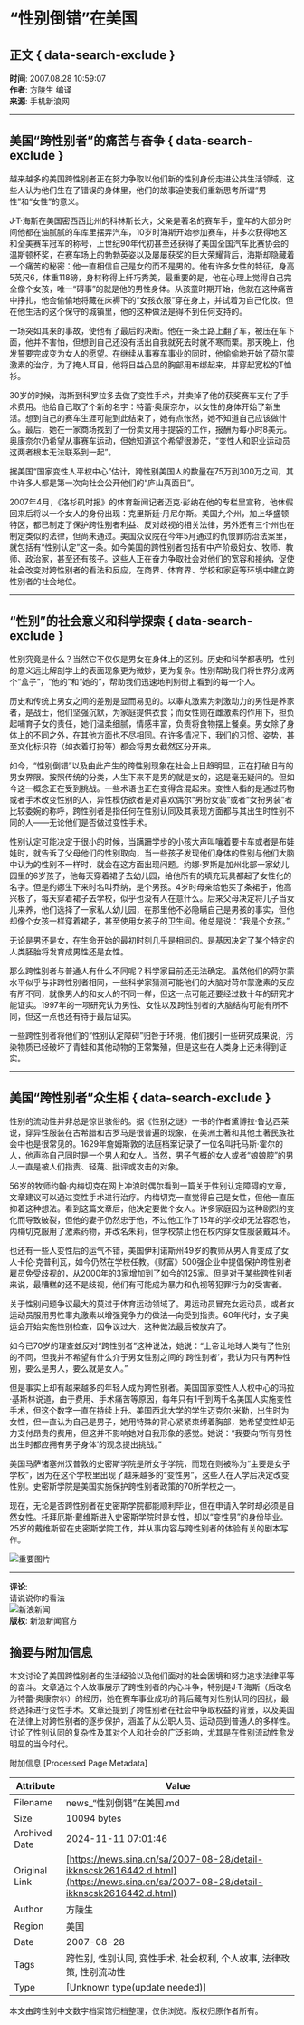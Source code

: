# “性别倒错”在美国

## 正文 { data-search-exclude }


**时间**: 2007.08.28 10:59:07  
**作者**: 方陵生 编译  
**来源**: 手机新浪网  

---

## 美国“跨性别者”的痛苦与奋争 { data-search-exclude }

越来越多的美国跨性别者正在努力争取以他们新的性别身份走进公共生活领域，这些人认为他们生在了错误的身体里，他们的故事迫使我们重新思考所谓“男性”和“女性”的意义。

J·T·海斯在美国密西西比州的科林斯长大，父亲是著名的赛车手，童年的大部分时间他都在油腻腻的车库里摆弄汽车，10岁时海斯开始参加赛车，并多次获得地区和全美赛车冠军的称号，上世纪90年代初甚至还获得了美国全国汽车比赛协会的温斯顿杯奖，在赛车场上的勃勃英姿以及屡屡获奖的巨大荣耀背后，海斯却隐藏着一个痛苦的秘密：他一直相信自己是女的而不是男的。他有许多女性的特征，身高5英尺6，体重118磅，身材称得上纤巧秀美，最重要的是，他在心理上觉得自己完全像个女孩，唯一“碍事”的就是他的男性身体。从孩童时期开始，他就在这种痛苦中挣扎，他会偷偷地将藏在床褥下的“女孩衣服”穿在身上，并试着为自己化妆。但在他生活的这个保守的城镇里，他的这种做法是得不到任何支持的。

一场突如其来的事故，使他有了最后的决断。他在一条土路上翻了车，被压在车下面，他并不害怕，但想到自己还没有活出自我就死去时就不寒而栗。那天晚上，他发誓要完成变为女人的愿望。在继续从事赛车事业的同时，他偷偷地开始了荷尔蒙激素的治疗，为了掩人耳目，他将日益凸显的胸部用布绑起来，并穿起宽松的T恤衫。

30岁的时候，海斯到科罗拉多去做了变性手术，并卖掉了他的获奖赛车支付了手术费用。他给自己取了个新的名字：特蕾·奥康奈尔，以女性的身体开始了新生活。想到自己的赛车生涯可能到此结束了，她有点怅然，她不知道自己应该做什么。最后，她在一家商场找到了一份卖女用手提袋的工作，报酬为每小时8美元。奥康奈尔仍希望从事赛车运动，但她知道这个希望很渺茫，“变性人和职业运动员这两者根本无法联系到一起”。

据美国“国家变性人平权中心”估计，跨性别美国人的数量在75万到300万之间，其中许多人都是第一次向社会公开他们的“庐山真面目”。

2007年4月，《洛杉矶时报》的体育新闻记者迈克·彭纳在他的专栏里宣称，他休假回来后将以一个女人的身份出现：克里斯廷·丹尼尔斯。美国九个州，加上华盛顿特区，都已制定了保护跨性别者利益、反对歧视的相关法律，另外还有三个州也在制定类似的法律，但尚未通过。美国众议院在今年5月通过的仇恨罪防治法案里，就包括有“性别认定”这一条。如今美国的跨性别者包括有中产阶级妇女、牧师、教师、政治家，甚至还有孩子。这些人正在奋力争取社会对他们的宽容和接纳，促使社会改变对跨性别者的看法和反应，在商界、体育界、学校和家庭等环境中建立跨性别者的社会地位。

---

## “性别”的社会意义和科学探索 { data-search-exclude }

性别究竟是什么？当然它不仅仅是男女在身体上的区别。历史和科学都表明，性别的意义远比解剖学上的表面现象更为微妙，更为复杂。性别帮助我们将世界分成两个“盒子”，“他的”和“她的”，帮助我们迅速地判别街上看到的每一个人。

历史和传统上男女之间的差别是显而易见的。以睾丸激素为刺激动力的男性是养家者，是战士，他们坚强沉默，为家庭提供衣食；而女性则在雌激素的作用下，担负起哺育子女的责任，她们温柔细腻，情感丰富，负责将食物摆上餐桌。男女除了身体上的不同之外，在其他方面也不尽相同。在许多情况下，我们的习惯、姿势，甚至文化标识符（如衣着打扮等）都会将男女截然区分开来。

如今，“性别倒错”以及由此产生的跨性别现象在社会上日趋明显，正在打破旧有的男女界限。按照传统的分类，人生下来不是男的就是女的，这是毫无疑问的。但如今这一概念正在受到挑战。一些术语也正在变得含混起来。变性人指的是通过药物或者手术改变性别的人，异性模仿欲者是对喜欢偶尔“男扮女装”或者“女扮男装”者比较委婉的称呼，跨性别者是指任何在性别认同及其表现方面都与其出生时性别不同的人——无论他们是否做过变性手术。

性别认定可能决定于很小的时候，当蹒跚学步的小孩大声叫嚷着要卡车或者是布娃娃时，就告诉了父母他们的性别取向，当一些孩子发现他们身体的性别与他们大脑中认为的性别不一样时，就会在这方面出现问题。约娜·罗斯是加州北部一家幼儿园里的6岁孩子，他每天穿着裙子去幼儿园，给他所有的填充玩具都起了女性化的名字。但是约娜生下来时名叫乔纳，是个男孩。4岁时母亲给他买了条裙子，他高兴极了，每天穿着裙子去学校，似乎也没有人在意什么。后来父母决定将儿子当女儿来养，他们选择了一家私人幼儿园，在那里他不必隐瞒自己是男孩的事实，但他却像个女孩一样穿着裙子，甚至使用女孩子的卫生间。他总是说：“我是个女孩。”

无论是男还是女，在生命开始的最初时刻几乎是相同的。是基因决定了某个特定的人类胚胎将发育成男性还是女性。

那么跨性别者与普通人有什么不同呢？科学家目前还无法确定。虽然他们的荷尔蒙水平似乎与非跨性别者相同，一些科学家猜测可能他们的大脑对荷尔蒙激素的反应有所不同，就像男人的和女人的不同一样，但这一点可能还要经过数十年的研究才能证实。1997年的一项研究认为男性、女性以及跨性别者的大脑结构可能有所不同，但这一点也还有待于最后证实。

一些跨性别者将他们的“性别认定障碍”归咎于环境，他们援引一些研究成果说，污染物质已经破坏了青蛙和其他动物的正常繁殖，但是这些在人类身上还未得到证实。

---

## 美国“跨性别者”众生相 { data-search-exclude }

性别的流动性并非总是惊世骇俗的。据《性别之谜》一书的作者黛博拉·鲁达西莱说，穿异性服装在古希腊和古罗马是很普遍的现象，在美洲土著和其他土著民族社会中也是很常见的。1629年詹姆斯敦的法庭档案记录了一位名叫托马斯·霍尔的人，他声称自己同时是一个男人和女人。当然，男子气概的女人或者“娘娘腔”的男人一直是被人们指责、轻蔑、批评或攻击的对象。

56岁的牧师约翰·内梅切克在网上冲浪时偶尔看到一篇关于性别认定障碍的文章，文章建议可以通过变性手术进行治疗。内梅切克一直觉得自己是女性，但他一直压抑着这种想法。看到这篇文章后，他决定要做个女人。许多家庭因为这种剧烈的变化而导致破裂，但他的妻子仍然忠于他，不过他工作了15年的学校却无法容忍他，内梅切克服用了激素药物，并改名朱莉，但学校禁止他在校内穿女性服装戴耳环。

也还有一些人变性后的运气不错，美国伊利诺斯州49岁的教师从男人肯变成了女人卡伦·克普利瓦，如今仍然在学校任教。《财富》500强企业中提倡保护跨性别者雇员免受歧视的，从2000年的3家增加到了如今的125家。但是对于某些跨性别者来说，最糟糕的还不是歧视，他们有可能成为暴力和仇视等犯罪行为的受害者。

关于性别问题争议最大的莫过于体育运动领域了。男运动员冒充女运动员，或者女运动员服用男性睾丸激素以增强竞争力的做法一向受到指责。60年代时，女子奥运会开始实施性别检查，因争议过大，这种做法最后被放弃了。

如今已70岁的理查兹反对“跨性别者”这种说法，她说：“上帝让地球人类有了性别的不同，但我并不希望有什么介于男女性别之间的‘跨性别者’，我认为只有两种性别，要么是男人，要么就是女人。”

但是事实上却有越来越多的年轻人成为跨性别者。美国国家变性人人权中心的玛拉·基斯林说道，由于费用、手术痛苦等原因，每年只有1千到两千名美国人实施变性手术，但这个数字一直在持续上升。美国西北大学的学生迈克尔·米勒，出生时为女性，但一直认为自己是男子，她用特殊的背心紧紧束缚着胸部，她希望变性却无力支付昂贵的费用，但这并不影响她对自我形象的感觉。她说：“我要向‘所有男性出生时都应拥有男子身体’的观念提出挑战。”

美国马萨诸塞州汉普敦的史密斯学院是所女子学院，而现在则被称为“主要是女子学校”，因为在这个学校里出现了越来越多的“变性男”，这些人在入学后决定改变性别。史密斯学院是美国实施保护跨性别者政策的70所学校之一。

现在，无论是否跨性别者在史密斯学院都能顺利毕业，但在申请入学时却必须是自然女性。托拜厄斯·戴维斯进入史密斯学院时是女性，却以“变性男”的身份毕业。25岁的戴维斯留在史密斯学院工作，并从事内容与跨性别者的体验有关的剧本写作。

![重要图片](https://n.sinaimg.cn/default/2fb77759/20151125/320X320.png)

---

**评论**:  
请说说你的看法  
![新浪新闻](https://n.sinaimg.cn/default/80905340/20200331/sinalogo.png)  
**版权**: 新浪新闻官方  

## 摘要与附加信息

<!-- tcd_abstract -->
本文讨论了美国跨性别者的生活经验以及他们面对的社会困境和努力追求法律平等的奋斗。文章通过个人故事展示了跨性别者的内心斗争，特别是J·T·海斯（后改名为特蕾·奥康奈尔）的经历，她在赛车事业成功的背后藏有对性别认同的困扰，最终选择进行变性手术。文章还提到了跨性别者在社会中争取权益的背景，以及美国在法律上对跨性别者的逐步保护，涵盖了从公职人员、运动员到普通人的多样性。讨论了性别认同的复杂性及其对个人和社会的广泛影响，尤其是在性别流动性愈发明显的当今时代。
<!-- tcd_abstract_end -->

附加信息 [Processed Page Metadata]

| Attribute       | Value                                  |
|-----------------|----------------------------------------|
| Filename        | news_“性别倒错”在美国.md                             |
| Size            | 10094 bytes                           |
| Archived Date   | 2024-11-11 07:01:46                             |
| Original Link   | [https://news.sina.cn/sa/2007-08-28/detail-ikknscsk2616442.d.html](https://news.sina.cn/sa/2007-08-28/detail-ikknscsk2616442.d.html)                       |
| Author          | 方陵生                               |
| Region          | 美国                               |
| Date            | 2007-08-28                                 |
| Tags            | 跨性别, 性别认同, 变性手术, 社会权利, 个人故事, 法律政策, 性别流动性                                 |
| Type            | [Unknown type(update needed)]                                 |
<!-- tcd_table_end -->

本文由跨性别中文数字档案馆归档整理，仅供浏览。版权归原作者所有。
